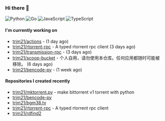 ### Hi there 👋

![Python](https://img.shields.io/badge/python-3670A0?style=for-the-badge&logo=python&logoColor=ffdd54)
![Go](https://img.shields.io/badge/go-%2300ADD8.svg?style=for-the-badge&logo=go&logoColor=white)
![JavaScript](https://img.shields.io/badge/javascript-%23323330.svg?style=for-the-badge&logo=javascript&logoColor=%23F7DF1E)
![TypeScript](https://img.shields.io/badge/typescript-%23007ACC.svg?style=for-the-badge&logo=typescript&logoColor=white)

#### I'm currently working on

- [trim21/actions](https://github.com/trim21/actions) -  (1 day ago)
- [trim21/rtorrent-rpc](https://github.com/trim21/rtorrent-rpc) - A typed rtorrent rpc client (3 days ago)
- [trim21/transmission-rpc](https://github.com/trim21/transmission-rpc) -  (3 days ago)
- [trim21/scoop-bucket](https://github.com/trim21/scoop-bucket) - 个人自用，请勿使用本仓库。任何应用都随时可能被移除。 (6 days ago)
- [trim21/bencode-py](https://github.com/trim21/bencode-py) -  (1 week ago)

#### Repositories I created recently

- [trim21/mktorrent.py](https://github.com/trim21/mktorrent.py) - make bittorrent v1 torrent with python
- [trim21/bencode-py](https://github.com/trim21/bencode-py)
- [trim21/bgm38.tv](https://github.com/trim21/bgm38.tv)
- [trim21/rtorrent-rpc](https://github.com/trim21/rtorrent-rpc) - A typed rtorrent rpc client
- [trim21/rdfind2](https://github.com/trim21/rdfind2)
